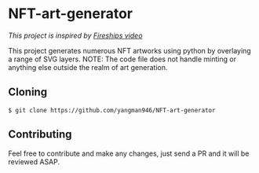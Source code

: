 # NFT-art-generator

<i>This project is inspired by [Fireships video](https://www.youtube.com/watch?v=meTpMP0J5E8&ab_channel=Fireship)</i>

This project generates numerous NFT artworks using python by overlaying a range of SVG layers. 
NOTE: The code file does not handle minting or anything else outside the realm of art generation.

## Cloning

`$ git clone https://github.com/yangman946/NFT-art-generator`

## Contributing

Feel free to contribute and make any changes, just send a PR and it will be reviewed ASAP.
